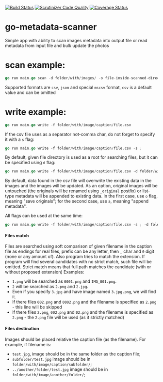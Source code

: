 [![Build Status](https://travis-ci.org/vvval/go-metadata-scanner.svg?branch=master)](https://travis-ci.org/vvval/go-metadata-scanner)
[![Scrutinizer Code Quality](https://scrutinizer-ci.com/g/vvval/go-metadata-scanner/badges/quality-score.png?b=master)](https://scrutinizer-ci.com/g/vvval/go-metadata-scanner/?branch=master)
[![Coverage Status](https://coveralls.io/repos/github/vvval/go-metadata-scanner/badge.svg?branch=master)](https://coveralls.io/github/vvval/go-metadata-scanner?branch=master)

# go-metadata-scanner
Simple app with ability to scan images metadata into output file or read metadata from input file and bulk update the photos

# scan example:
```go
go run main.go scan -d folder/with/images/ -o file-inside-scanned-directory -f format
```

Supported formats are `csv`, `json` and special `mscsv` format, `csv` is a default value and can be omitted

# write example:
```go
go run main.go write -f folder/with/image/caption/file.csv
```

If the csv file uses as a separator not-comma char, do not forget to specify it with a `s` flag:
```go
go run main.go write -f folder/with/image/caption/file.csv -s ;
```

By default, given file directory is used as a root for searching files, but it can be specified using `d` flag:
```go
go run main.go write -f folder/with/image/caption/file.csv -d folder/with/images/
```

By default, data found in the csv file will overwrite the existing data in the images and the images will be updated.
As an option, original images will be untouched (the originals will be renamed using `_original` postfix) or list-type metadata will be appended to existing data. In the first case, use `o` flag, meaning "save originals"; for the second case, use `a`, meaning "append metadata".

All flags can be used at the same time:

```go
go run main.go write -f folder/with/image/caption/file.csv -s ; -d folder/with/images/ -a -o
```

#### Files match
Files are searched using soft comparison of given filename in the caption file as endings for real files, 
prefix can be any letter, then `_` char and `0` digit (none or any amount of).
Also program tries to match the extension.
If program will find several candidates with no strict match, such file will be omitted. 
Strict match means that full path matches the candidate (with or without proposed extension)
Examples:
 
 * `1.png` will be searched as `0001.png` and `IMG_001.png`.
 * `2` will be searched as `2.png` and `2.jpg`.
 * Even if you specify `3.jpg` and have image named `3.jpg.png`, we will find it. 
 * If there files `002.png` and `0002.png` and the filename is specified as `2.png` - this line will be skipped
 * If there files `2.png`, `002.png` and `02.png` and the filename is specified as `2.png` - the `2.png` file will be used (as it strictly matched)

#### Files destination
Images should be placed relative the caption file (as the filename).
For example, if filename is:
 * `test.jpg`, image should be in the same folder as the caption file;
 * `subfolder/test.jpg` image should be in ` folder/with/image/caption/subfolder/`;
 * `../another/folder/test.jpg` image should be in ` folder/with/image/another/folder/`;
